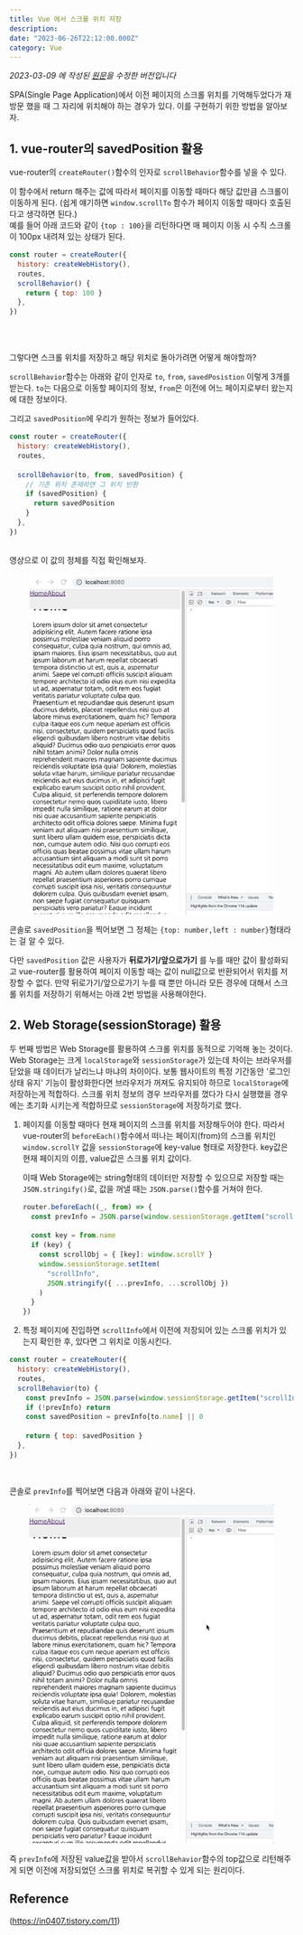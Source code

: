 ```yaml
---
title: Vue 에서 스크롤 위치 저장
description:
date: "2023-06-26T22:12:00.000Z"
category: Vue
---
```


_2023-03-09 에 작성된 [원문](https://ps-hjhj97.tistory.com/220)을 수정한 버전입니다_

SPA(Single Page Application)에서 이전 페이지의 스크롤 위치를 기억해두었다가 재방문 했을 때 그 자리에 위치해야 하는 경우가 있다. 이를 구현하기 위한 방법을 알아보자.

## 1. vue-router의 savedPosition 활용

vue-router의 `createRouter()`함수의 인자로 `scrollBehavior`함수를 넣을 수 있다.

이 함수에서 return 해주는 값에 따라서 페이지를 이동할 때마다 해당 값만큼 스크롤이 이동하게 된다. (쉽게 얘기하면 `window.scrollTo` 함수가 페이지 이동할 때마다 호출된다고 생각하면 된다.)  
예를 들어 아래 코드와 같이 `{top : 100}`을 리턴하다면 매 페이지 이동 시 수직 스크롤이 100px 내려져 있는 상태가 된다.

```javascript
const router = createRouter({
  history: createWebHistory(),
  routes,
  scrollBehavior() {
    return { top: 100 }
  },
})
```

<br />
<br />

그렇다면 스크롤 위치를 저장하고 해당 위치로 돌아가려면 어떻게 해야할까?

`scrollBehavior`함수는 아래와 같이 인자로 `to`, `from`, `savedPosistion` 이렇게 3개를 받는다. `to`는 다음으로 이동할 페이지의 정보, `from`은 이전에 어느 페이지로부터 왔는지에 대한 정보이다.

그리고 `savedPosition`에 우리가 원하는 정보가 들어있다.

```javascript
const router = createRouter({
  history: createWebHistory(),
  routes,

  scrollBehavior(to, from, savedPosition) {
    // 기존 위치 존재하면 그 위치 반환
    if (savedPosition) {
      return savedPosition
    }
  },
})
```

<br />
영상으로 이 값의 정체를 직접 확인해보자.
<br />
<br />

<div align='center'>
<img src="https://raw.githubusercontent.com/hjhj97/blog.gatsby/main/content/blog/vue/images/save-scroll/save-scroll-1.gif" height="600" />
</div>

콘솔로 `savedPosition`을 찍어보면 그 정체는 `{top: number,left : number}`형태라는 걸 알 수 있다.

다만 `savedPosition` 값은 사용자가 **뒤로가기/앞으로가기** 를 누를 때만 값이 활성화되고 vue-router를 활용하여 페이지 이동할 때는 값이 null값으로 반환되어서 위치를 저장할 수 없다. 만약 뒤로가기/앞으로가기 누를 때 뿐만 아니라 모든 경우에 대해서 스크롤 위치를 저장하기 위해서는 아래 2번 방법을 사용해야한다.

## 2. Web Storage(sessionStorage) 활용

두 번째 방법은 Web Storage를 활용하여 스크롤 위치를 동적으로 기억해 놓는 것이다. Web Storage는 크게 `localStorage`와 `sessionStorage`가 있는데 차이는 브라우저를 닫았을 때 데이터가 날리느냐 마냐의 차이이다. 보통 웹사이트의 특정 기간동안 '로그인상태 유지' 기능이 활성화한다면 브라우저가 꺼져도 유지되야 하므로 `localStorage`에 저장하는게 적합하다. 스크롤 위치 정보의 경우 브라우저를 껐다가 다시 실행했을 경우에는 초기화 시키는게 적합하므로 `sessionStorage`에 저장하기로 했다.

1. 페이지를 이동할 때마다 현재 페이지의 스크롤 위치를 저장해두어야 한다.
   따라서 vue-router의 `beforeEach()`함수에서 떠나는 페이지(from)의 스크롤 위치인 `window.scrollY` 값을 `sessionStorage`에 key-value 형태로 저장한다. key값은 현재 페이지의 이름, value값은 스크롤 위치 값이다.

   이때 Web Storage에는 string형태의 데이터만 저장할 수 있으므로 저장할 때는 `JSON.stringify()`로, 값을 꺼낼 때는 `JSON.parse()`함수를 거쳐야 한다.

   ```javascript
   router.beforeEach((_, from) => {
     const prevInfo = JSON.parse(window.sessionStorage.getItem("scrollInfo"))

     const key = from.name
     if (key) {
       const scrollObj = { [key]: window.scrollY }
       window.sessionStorage.setItem(
         "scrollInfo",
         JSON.stringify({ ...prevInfo, ...scrollObj })
       )
     }
   })
   ```

2. 특정 페이지에 진입하면 `scrollInfo`에서 이전에 저장되어 있는 스크롤 위치가 있는지 확인한 후, 있다면 그 위치로 이동시킨다.

```javascript
const router = createRouter({
  history: createWebHistory(),
  routes,
  scrollBehavior(to) {
    const prevInfo = JSON.parse(window.sessionStorage.getItem("scrollInfo"))
    if (!prevInfo) return
    const savedPosition = prevInfo[to.name] || 0

    return { top: savedPosition }
  },
})
```

<br />

콘솔로 `prevInfo`를 찍어보면 다음과 아래와 같이 나온다.

<div align='center'>
<img src="https://raw.githubusercontent.com/hjhj97/blog.gatsby/main/content/blog/vue/images/save-scroll/save-scroll-2.gif" height="600" />
</div>

즉 `prevInfo`에 저장된 value값을 받아서 `scrollBehavior`함수의 top값으로 리턴해주게 되면 이전에 저장되었던 스크롤 위치로 복귀할 수 있게 되는 원리이다.

## Reference

(https://in0407.tistory.com/11)
